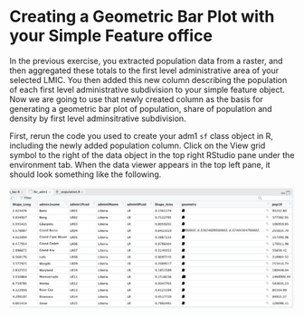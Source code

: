 # Creating a Geometric Bar Plot with your Simple Feature office

In the previous exercise, you extracted population data from a raster, and then aggregated these totals to the first level administrative area of your selected LMIC.  You then added this new column describing the population of each first level administrative subdivision to your simple feature object.  Now we are going to use that newly created column as the basis for generating a geometric bar plot of population, share of population and density by first level adminsitrative subdivision.

First, rerun the code you used to create your adm1 `sf` class object in R, including the newly added population column.  Click on the View grid symbol to the right of the data object in the top right RStudio pane under the environment tab.  When the data viewer appears in the top left pane, it should look something like the following.

![Viewer displaying the attributes of an sf object](../.gitbook/assets/screen-shot-2019-09-22-at-9.19.22-pm.png)

